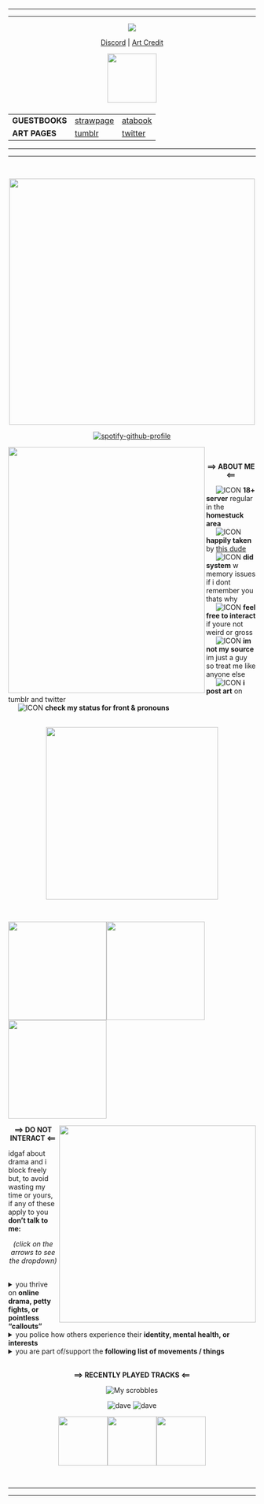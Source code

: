 
<hr>
<hr>

*<p align=center>* ![](https://komarev.com/ghpvc/?username=Gatixan&style=plastic&color=e00707&label=peep+counter) 
*<p align=center>* [Discord](https://discord.gg/D8NmgD5v8Q) | [Art Credit](https://fruitegg.tumblr.com)<br>
*<p align=center>* <img src="https://file.garden/ZK4cpCacLGUL75Nl/sbahj" width="100" align="center"> <br>
<h3>
<table align="center">
 <tr>
   <td><b>GUESTBOOKS</b></td>
   <td><a href="halexe.straw.page">strawpage</a></td>
   <td><a href="https://gatixan.atabook.org">atabook</a></td>
 <tr>
    <td><b>ART PAGES</b></td>
    <td><a href="https://tumblr.com/gatixan">tumblr</a></td>
    <td><a href="https://twitter.com/gatixan">twitter</a></td>
  </tr>
</table>
  </p>
</h3>

<hr>
<hr>
<br>
<p align=center> <img src="https://file.garden/ZK4cpCacLGUL75Nl/welcom.jpg" width="500" align="center">
  
*<p align=center>* [![spotify-github-profile](https://spotify-github-profile.kittinanx.com/api/view?uid=syzapar9fkwrrwc8n81shqmo1&cover_image=true&theme=novatorem&show_offline=true&background_color=121212&interchange=false&bar_color=e32400&bar_color_cover=false)](https://github.com/kittinan/spotify-github-profile)

<img src="https://file.garden/ZK4cpCacLGUL75Nl/bathroom.png" width="400" height="500" align="left">

&nbsp;&nbsp;&nbsp;&nbsp; <p align=center> **==> ABOUT ME <==**

&nbsp;&nbsp;&nbsp;&nbsp; ![ICON](https://file.garden/ZK4cpCacLGUL75Nl/daveicon.gif) **18+ server** regular in the **homestuck area**       
&nbsp;&nbsp;&nbsp;&nbsp; ![ICON](https://file.garden/ZK4cpCacLGUL75Nl/daveicon.gif) **happily taken** by [this dude](https://github.com/dirkuu)      
&nbsp;&nbsp;&nbsp;&nbsp; ![ICON](https://file.garden/ZK4cpCacLGUL75Nl/daveicon.gif) **did system** w memory issues if i dont remember you thats why            
&nbsp;&nbsp;&nbsp;&nbsp; ![ICON](https://file.garden/ZK4cpCacLGUL75Nl/daveicon.gif) **feel free to interact** if youre not weird or gross         
&nbsp;&nbsp;&nbsp;&nbsp; ![ICON](https://file.garden/ZK4cpCacLGUL75Nl/daveicon.gif) **im not my source** im just a guy so treat me like anyone else     
&nbsp;&nbsp;&nbsp;&nbsp; ![ICON](https://file.garden/ZK4cpCacLGUL75Nl/daveicon.gif) **i post art** on tumblr and twitter             
&nbsp;&nbsp;&nbsp;&nbsp; ![ICON](https://file.garden/ZK4cpCacLGUL75Nl/daveicon.gif) **check my status for front & pronouns**       
&nbsp;&nbsp;&nbsp;&nbsp;
*<p align=center>* <img src="https://file.garden/ZK4cpCacLGUL75Nl/awyeahbitches.gif" width="350" align="center">

&nbsp;&nbsp;&nbsp;&nbsp;
*<p align=left>* <img src="https://file.garden/ZK4cpCacLGUL75Nl/Pieceofshit.webp" width="200"><img src="https://file.garden/ZK4cpCacLGUL75Nl/Pieceofshit.webp" width="200"><img src="https://file.garden/ZK4cpCacLGUL75Nl/Pieceofshit.webp" width="200">
<br clear="all">

<img src="https://file.garden/ZK4cpCacLGUL75Nl/ecocnomy.png" width="400" align="right">

*<p align=center>* **==> DO NOT INTERACT <==**<br>
*<p align=left>* idgaf about drama and i block freely but, to avoid wasting my time or yours, if any of these apply to you <strong>don’t talk to me:</strong><br>
*<p align=center>* *(click on the arrows to see the dropdown)*
<br>
<br>

<details>
<summary>you thrive on <strong>online drama, petty fights, or pointless “callouts”</strong></summary>
  
  <br>
  
    • i dont care whos “canceled” this week. dont involve me in it.
      ◦ i dislike mass-harassment campaigns/campaigners and i dont want to hear about it
      
    • this also applies to judgmental, passive-aggressive, or mean-spirited people
    
</details>

<details>
<summary> you police how others experience their <strong>identity, mental health, or interests </strong></summary>
  
  <br>
  
    • this includes people who invalidate fakeclaim or dislike systems without basis
      ◦ if you havent read a single book on the subject i dont trust you to decide
      which systems are "real" or "acceptable"
      ◦ if you think it’s your job to tell people how they should exist youre probably annoying
      
</details>

<details>
<summary> you are part of/support the <strong>following list of movements / things</strong></summary>
  
  <br>
  
    • racism / xenophobia
      ◦  zionism, antisemitism, islamophobia, racism, neonazism, white supremacy, etc.
      
    • exclusionism
      ◦ TERF, SWERF, transmedicalism, aphobia/biphobia/any kind of identity-exclusionist -phobia, LGB, etc.
      
    • apoliticism
      ◦ mostly if you whine about people discussing politics like a baby if youre just living your life minding your
        own business i dont really care
      
    • anti-intellectualism / anti-science movements
     ◦ endogenic "plurality," trans-disabled, anti-recovery, HRT fearmongerers and delusion enablers.
  </details>
&nbsp;&nbsp;&nbsp;&nbsp;

<br clear="all">

*<p align=center>* **==> RECENTLY PLAYED TRACKS <==** <br>
*<p align=center>*![My scrobbles](https://lastfm-recently-played.vercel.app/api?user=photolatry&width=500&header_style=compact_stats_only&border_radius=5)</p>
*<p align=center>* ![dave](https://file.garden/ZK4cpCacLGUL75Nl/daveshine.gif) ![dave](https://file.garden/ZK4cpCacLGUL75Nl/didsomeone.gif)</p>
*<p align=center>*  <img src="https://file.garden/ZK4cpCacLGUL75Nl/bumpin.gif" width="100"><img src="https://file.garden/ZK4cpCacLGUL75Nl/puppetassdrown.gif" width="100"><img src="https://file.garden/ZK4cpCacLGUL75Nl/puppetkiller.gif" width="100"> </p>

<br clear="all">

<hr>
<hr>
